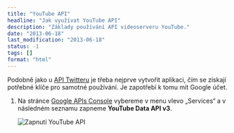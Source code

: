 ```yaml
---
title: "YouTube API"
headline: "Jak využívat YouTube API"
description: "Základy používání API videoserveru YouTube."
date: "2013-06-18"
last_modification: "2013-06-18"
status: -1
tags: []
format: "html"
---
```


<p>Podobně jako u <a href='/twitter-avatar'>API Twitteru</a> je třeba nejprve vytvořit aplikaci, čím se získají potřebné klíče pro samotné používání. Je zapotřebí k tomu mít Google účet.

<ol>
<li>Na stránce <a href='https://code.google.com/apis/console/'>Google APIs Console</a> vybereme v menu vlevo „Services“ a v následném seznamu zapneme <b>YouTube Data API v3</b>.
<p><img class=border src='/files/yt-api/on.png' alt='Zapnutí YouTube API'>
</ol>